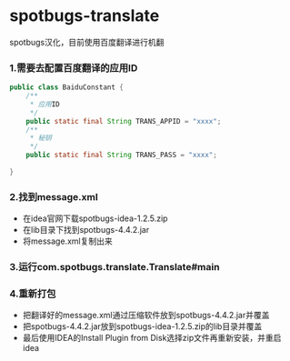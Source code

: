 # spotbugs-translate
spotbugs汉化，目前使用百度翻译进行机翻



### 1.需要去配置百度翻译的应用ID

```java
public class BaiduConstant {
    /**
     * 应用ID
     */
    public static final String TRANS_APPID = "xxxx";
    /**
     * 秘钥
     */
    public static final String TRANS_PASS = "xxxx";
   
}
```



### 2.找到message.xml

- 在idea官网下载spotbugs-idea-1.2.5.zip
- 在lib目录下找到spotbugs-4.4.2.jar
- 将message.xml复制出来



### 3.运行com.spotbugs.translate.Translate#main



### 4.重新打包

- 把翻译好的message.xml通过压缩软件放到spotbugs-4.4.2.jar并覆盖
- 把spotbugs-4.4.2.jar放到spotbugs-idea-1.2.5.zip的lib目录并覆盖
- 最后使用IDEA的Install Plugin from Disk选择zip文件再重新安装，并重启idea

